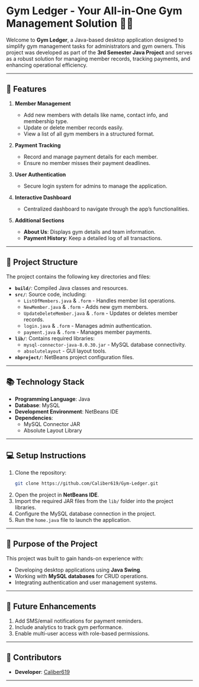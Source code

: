 # **Gym Ledger - Your All-in-One Gym Management Solution 🏋️‍♂️**

Welcome to **Gym Ledger**, a Java-based desktop application designed to simplify gym management tasks for administrators and gym owners. This project was developed as part of the **3rd Semester Java Project** and serves as a robust solution for managing member records, tracking payments, and enhancing operational efficiency.

---

## **📜 Features**
1. **Member Management**  
   - Add new members with details like name, contact info, and membership type.  
   - Update or delete member records easily.  
   - View a list of all gym members in a structured format.

2. **Payment Tracking**  
   - Record and manage payment details for each member.  
   - Ensure no member misses their payment deadlines.

3. **User Authentication**  
   - Secure login system for admins to manage the application.  

4. **Interactive Dashboard**  
   - Centralized dashboard to navigate through the app’s functionalities.  

5. **Additional Sections**  
   - **About Us**: Displays gym details and team information.  
   - **Payment History**: Keep a detailed log of all transactions.

---

## **📂 Project Structure**
The project contains the following key directories and files:

- **`build/`**: Compiled Java classes and resources.  
- **`src/`**: Source code, including:
  - `ListOfMembers.java` & `.form` - Handles member list operations.
  - `NewMember.java` & `.form` - Adds new gym members.
  - `UpdateDeleteMember.java` & `.form` - Updates or deletes member records.
  - `login.java` & `.form` - Manages admin authentication.
  - `payment.java` & `.form` - Manages member payments.
- **`lib/`**: Contains required libraries:
  - `mysql-connector-java-8.0.30.jar` - MySQL database connectivity.  
  - `absolutelayout` - GUI layout tools.  
- **`nbproject/`**: NetBeans project configuration files.  

---

## **📚 Technology Stack**
- **Programming Language**: Java  
- **Database**: MySQL  
- **Development Environment**: NetBeans IDE  
- **Dependencies**:
  - MySQL Connector JAR  
  - Absolute Layout Library  

---

## **💻 Setup Instructions**
1. Clone the repository:
   ```bash
   git clone https://github.com/Caliber619/Gym-Ledger.git
   ```
2. Open the project in **NetBeans IDE**.  
3. Import the required JAR files from the `lib/` folder into the project libraries.  
4. Configure the MySQL database connection in the project.  
5. Run the `home.java` file to launch the application.

---

## **🎯 Purpose of the Project**
This project was built to gain hands-on experience with:
- Developing desktop applications using **Java Swing**.  
- Working with **MySQL databases** for CRUD operations.  
- Integrating authentication and user management systems.  

---

## **🚀 Future Enhancements**
1. Add SMS/email notifications for payment reminders.  
2. Include analytics to track gym performance.  
3. Enable multi-user access with role-based permissions.  

---

## **🤝 Contributors**
- **Developer**: [Caliber619](https://github.com/Caliber619)  

---
